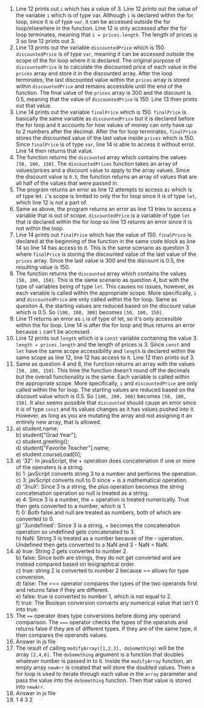 1. Line 12 prints out `i` which has a value of 3. Line 12 prints out the value of the variable `i` which is of type var. Although `i` is declared within the for loop, since it is of type `var`, it can be accessed outside the for loop/elsewhere in the function. Line 12 is only accessed after the for loop terminates, meaning that `i = prices.length`. The length of prices is 3 so line 12 prints out 3.
2. Line 13 prints out the variable `discountedPrice` which is 150. `discountedPrice` is of type `var`, meaning it can be accessed outside the scope of the for loop where it is declared. The original purpose of `discountedPrice` is to calculate the discounted price of each value in the `prices` array and store it in the discounted array. After the loop terminates, the last discounted value within the `prices` array is stored within `discountedPrice` and remains accessible until the end of the function. The final value of the `prices` array is 300 and the discount is 0.5, meaning that the value of `discountedPrice` is 150. Line 13 then prints out that value.
3. Line 14 prints out the variable `finalPrice` which is 150. `finalPrice` is basically the same variable as `discountedPrice` but it is declared before the for loop and it accounts for how values of money can only have up to 2 numbers after the decimal. After the for loop terminates, `finalPrice` stores the discounted value of the last value inside `prices` which is 150. Since `finalPrice` is of type `var`, line 14 is able to access it without error. Line 14 then returns that value.
4. The function returns the `discounted` array which contains the values `[50, 100, 150]`. The `discountedPrices` function takes an array of values/prices and a discount value to apply to the array values. Since the discount value is `0.5`, the function returns an array of values that are all half of the values that were passed in.
5. The program returns an error as line 12 attempts to access a`i` which is of type let. `i`'s scope is limited to only the for loop since it is of type `let`, which line 12 is not a part of.
6. Same as above, the program returns an error as line 13 tries to access a variable that is out of scope. `discountedPrice` is a variable of type `let` that is declared within the for loop so line 13 returns an error since it is not within the loop.
7. Line 14 prints out `finalPrice` which has the value of 150. `finalPrice` is declared at the beginning of the function in the same code block as line 14 so line 14 has access to it. This is the same scenario as question 3 where  `finalPrice` is storing the discounted value of the last value of the `prices` array. Since the last value is 300 and the discount is 0.5, the resulting value is 150.
8. The function returns the `discounted` array which contains the values `[50, 100, 150]`. This is the same scenario as question 4, but with the type of variables being of type `let`. This causes no issues, however, as each variable is called within the appropriate scope. More specifically, `i` and `discountedPrice` are only called within the for loop. Same as quesiton 4, the starting values are reduced based on the discount value which is 0.5. So `[100, 200, 300]` becomes `[50, 100, 150]`.
9. Line 11 returns an error as `i` is of type of let, so it's only accessible within the for loop. Line 14 is after the for loop and thus returns an error because `i` can't be accessed.
10. Line 12 prints out `length` which is a `const` variable containing the value 3. `length = prices.length` and the length of prices is 3. Since `const` and `let` have the same scope accessibility and `length` is declared within the same scope as line 12, line 12 has access to it. Line 12 then prints out 3.
11. Same as question 4 and 8, the function returns an array with the values `[50, 100, 150]`. This time the function doesn't round off the decimals but the overall functionality is the same. Each variable is called within the appropriate scope. More specifically, `i` and `discountedPrice` are only called within the for loop. The starting values are reduced based on the discount value which is 0.5. So `[100, 200, 300]` becomes `[50, 100, 150]`. It also seems possible that `discounted` should cause an error since it is of type `const` and its values changes as it has values pushed into it. However, as long as you are mutating the array and not assigning it an entirely new array, that is allowed.
12. a) student.name;  
    b) student["Grad Year"];  
    c) student.greeting();  
    d) student["Favorite Teacher"].name;  
    e) student.courseLoad[0];  
13. a) '32': In javaScript, the + operation does concatenation if one or more of the operaters is a string.  
    b) 1: javScript converts string 3 to a number and performs the operation.  
    c) 3: javScript converts null to 0 since + is a mathematical operation.  
    d) '3null': Since 3 is a string, the plus operation becomes the string concatenation operation so null is treated as a string.  
    e) 4: Since 3 is a number, the + operation is treated numerically. True then gets converted to a number, which is 1.  
    f) 0: Both false and null are treated as numbers, both of which are converted to 0.  
    g) '3undefined': Since 3 is a string, + becomes the concatenation operation so undefined gets concatenated to 3.  
    h) NaN: String 3 is treated as a number because of the - operation. Undefined then gets converted to a NaN and 3 - NaN = NaN.  
14. a) true: String 2 gets converted to number 2.  
    b) false: Since both are strings, they do not get converted and are instead compared based on lexigraphical order.  
    c) true: string 2 is converted to number 2 because == allows for type conversion.  
    d) false: The === operator compares the types of the two operands first and returns false if they are different.  
    e) false: true is converted to number 1, which is not equal to 2.  
    f) true: The Boolean conversion converts any numerical value that isn't 0 into true.  
15. The `==` operator does type conversions before doing any operand comparison. The `===` operator checks the types of the operands and returns false if they are of different types. If they are of the same type, it then compares the operands values.
16. Answer in js file
17. The result of calling `modifyArray([1,2,3], doSomething)` will be the array `[2,4,6]`. The `doSomething` argument is a function that doubles whatever number is passed in to it. Inside the `modifyArray` function, an empty array `newArr` is created that will store the doubled values. Then a for loop is used to iterate through each value in the `array` parameter and pass the value into the `doSomething` function. Then that value is stored into `newArr`.
18. Answer in js file
19. 1
    4
    3
    2

